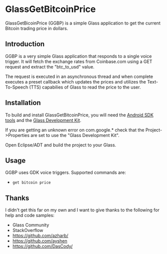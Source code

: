GlassGetBitcoinPrice
====================

GlassGetBicoinPrice (GGBP) is a simple Glass application to get the current Bitcoin trading price in dollars. 

Introduction
------------

GGBP is a very simple Glass application that responds to a single voice trigger. It will fetch the
exchange rates from Coinbase.com using a GET request and extract the "btc_to_usd" value. 

The request is executed in an asynchronous thread and when complete executes a preset callback
which updates the prices and utilizes the Text-To-Speech (TTS) capabilies of Glass to read
the price to the user. 

Installation
------------

To build and install GlassGetBitcoinPrice, you will need the [Android SDK
tools](http://developer.android.com/sdk/index.html) and the [Glass Development
Kit](http://developers.google.com/glass/develop/gdk/index).

If you are getting an unknown error on com.google.* check that the Project->Properties
are set to use the "Glass Development Kit".

Open Eclipse/ADT and build the project to your Glass. 

Usage
-----

GGBP uses GDK voice triggers. Supported commands are:

* `get bitcoin price`

Thanks
------

I didn't get this far on my own and I want to give thanks to the following for help and code samples:
* Glass Community
* StackOverflow
* https://github.com/azharb/
* https://github.com/ayshen
* https://github.com/DasCody/
